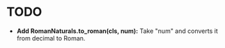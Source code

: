 # TODO
<ul>
  <li>
    <b>Add RomanNaturals.to_roman(cls, num):</b> Take "num" and converts it from decimal to Roman.
    
  </li>
</ul>
